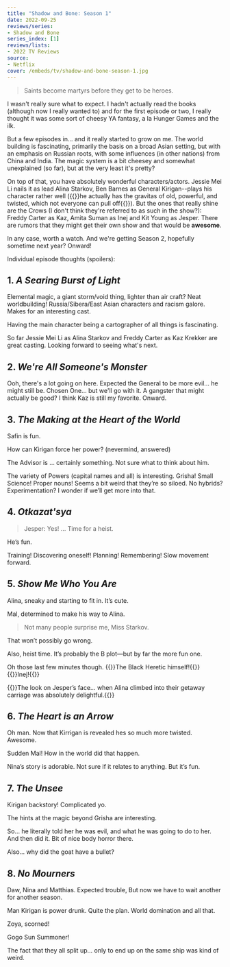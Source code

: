 ```yaml
---
title: "Shadow and Bone: Season 1"
date: 2022-09-25
reviews/series:
- Shadow and Bone
series_index: [1]
reviews/lists:
- 2022 TV Reviews
source:
- Netflix
cover: /embeds/tv/shadow-and-bone-season-1.jpg
---
```


> Saints become martyrs before they get to be heroes. 

I wasn't really sure what to expect. I hadn't actually read the books (although now I really wanted to) and for the first episode or two, I really thought it was some sort of cheesy YA fantasy, a la Hunger Games and the ilk. 

But a few episodes in... and it really started to grow on me. The world building is fascinating, primarily the basis on a broad Asian setting, but with an emphasis on Russian roots, with some influences (in other nations) from China and India. The magic system is a bit cheesey and somewhat unexplained (so far), but at the very least it's pretty?

On top of that, you have absolutely wonderful characters/actors. Jessie Mei Li nails it as lead Alina Starkov, Ben Barnes as General Kirigan--plays his character rather well ({{<spoiler>}}he actually has the gravitas of old, powerful, and twisted, which not everyone can pull off{{</spoiler>}}). But the ones that really shine are the Crows (I don't think they're referred to as such in the show?): Freddy Carter as Kaz, Amita Suman as Inej and Kit Young as Jesper. There are rumors that they might get their own show and that would be **awesome**. 

In any case, worth a watch. And we're getting Season 2, hopefully sometime next year? Onward!

<!--more-->

Individual episode thoughts (spoilers):

## 1. *A Searing Burst of Light*

Elemental magic, a giant storm/void thing, lighter than air craft? Neat worldbuilding! Russia/Sibera/East Asian characters and racism galore. Makes for an interesting cast. 

Having the main character being a cartographer of all things is fascinating. 

So far Jessie Mei Li as Alina Starkov and Freddy Carter as Kaz Krekker are great casting. Looking forward to seeing what's next. 

## 2. *We're All Someone's Monster*

Ooh, there's a lot going on here. Expected the General to be more evil... he might still be. Chosen One... but we'll go with it. A gangster that might actually be good? I think Kaz is still my favorite. Onward. 

## 3. *The Making at the Heart of the World*

Safin is fun. 

How can Kirigan force her power? (nevermind, answered)

The Advisor is … certainly something. Not sure what to think about him. 

The variety of Powers (capital names and all) is interesting. Grisha! Small Science! Proper nouns! Seems a bit weird that they’re so siloed. No hybrids? Experimentation? I wonder if we’ll get more into that. 

## 4. *Otkazat'sya*

> Jesper: Yes! … Time for a heist. 

He’s fun. 

Training! Discovering oneself! Planning! Remembering! Slow movement forward. 

## 5. *Show Me Who You Are*

Alina, sneaky and starting to fit in. It’s cute. 

Mal, determined to make his way to Alina. 

> Not many people surprise me, Miss Starkov. 

That won’t possibly go wrong. 

Also, heist time. It’s probably the B plot—but by far the more fun one. 

Oh those last few minutes though. {{<spoiler>}}The Black Heretic himself!{{</spoiler>}} {{<spoiler>}}Inej!{{</spoiler>}}

{{<spoiler>}}The look on Jesper’s face… when Alina climbed into their getaway carriage was absolutely delightful.{{</spoiler>}}

## 6. *The Heart is an Arrow*

Oh man. Now that Kirrigan is revealed hes so much more twisted. Awesome. 

Sudden Mal! How in the world did that happen. 

Nina’s story is adorable. Not sure if it relates to anything. But it’s fun. 

## 7. *The Unsee*

Kirigan backstory! Complicated yo. 

The hints at the magic beyond Grisha are interesting. 

So… he literally told her he was evil, and what he was going to do to her. And then did it. Bit of nice body horror there. 

Also… why did the goat have a bullet?

## 8. *No Mourners*

Daw, Nina and Matthias. Expected trouble, But now we have to wait another for another season. 

Man Kirigan is power drunk. Quite the plan. World domination and all that. 

Zoya, scorned!

Gogo Sun Summoner!

The fact that they all split up… only to end up on the same ship was kind of weird. 